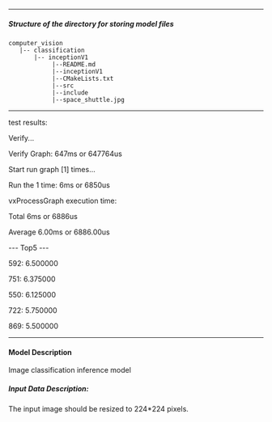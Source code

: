 
*******************************************************************************
##### Structure of the directory for storing model files
```
computer_vision
   |-- classification   
       |-- inceptionV1
            |--README.md            
            |--inceptionV1    
            |--CMakeLists.txt   
            |--src
            |--include
            |--space_shuttle.jpg
```
*******************************************************************************

  test results:
  
Verify...

Verify Graph: 647ms or 647764us

Start run graph [1] times...

Run the 1 time: 6ms or 6850us

vxProcessGraph execution time:

Total   6ms or 6886us

Average 6.00ms or 6886.00us

 --- Top5 ---
 
592: 6.500000

751: 6.375000

550: 6.125000

722: 5.750000

869: 5.500000




*******************************************************************************
#### Model Description

Image classification inference model


##### Input Data Description:

The input image should be resized to 224*224 pixels.



